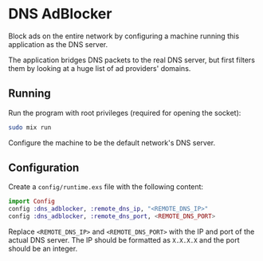 # DNS AdBlocker

Block ads on the entire network by configuring a machine running this application as the DNS server.

The application bridges DNS packets to the real DNS server, but first filters them by looking at a huge list of ad providers' domains.

## Running

Run the program with root privileges (required for opening the socket):
```bash
sudo mix run
```

Configure the machine to be the default network's DNS server.

## Configuration

Create a `config/runtime.exs` file with the following content:
```elixir
import Config
config :dns_adblocker, :remote_dns_ip, "<REMOTE_DNS_IP>"
config :dns_adblocker, :remote_dns_port, <REMOTE_DNS_PORT>
```

Replace `<REMOTE_DNS_IP>` and `<REMOTE_DNS_PORT>` with the IP and port of the actual DNS server.
The IP should be formatted as `X.X.X.X` and the port should be an integer.
